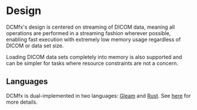 # Design

DCMfx's design is centered on streaming of DICOM data, meaning all operations
are performed in a streaming fashion wherever possible, enabling fast execution
with extremely low memory usage regardless of DICOM or data set size.

Loading DICOM data sets completely into memory is also supported and can be
simpler for tasks where resource constraints are not a concern.

## Languages

DCMfx is dual-implemented in two languages: [Gleam](https://gleam.run) and
[Rust](https://rust-lang.org). See [here](./libraries/overview#languages) for
more details.
